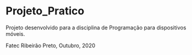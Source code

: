 # Projeto_Pratico

Projeto desenvolvido para a disciplina de Programação para dispositivos móveis.


Fatec Ribeirão Preto, Outubro, 2020
